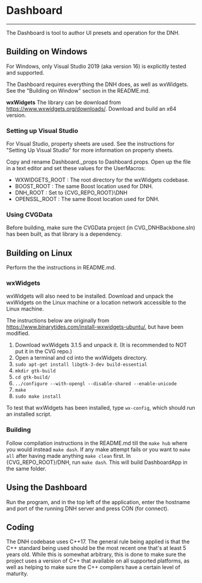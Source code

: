 # Dashboard
--------------------------------------------------

The Dashboard is tool to author UI presets and operation for the DNH.

## Building on Windows

For Windows, only Visual Studio 2019 (aka version 16) is explicitly tested and supported.

The Dashboard requires everything the DNH does, as well as wxWidgets. See the "Building on Window" section in the README.md.

**wxWidgets**
The library can be download from https://www.wxwidgets.org/downloads/. Download and build an x64 version.

### Setting up Visual Studio

For Visual Studio, property sheets are used. See the instructions for "Setting Up Visual Studio" for more information on property sheets.

Copy and rename Dashboard._props to Dashboard.props. Open up the file in a text editor and set these values for the UserMacros:
- WXWIDGETS_ROOT : The root directory for the wxWidgets codebase.
- BOOST_ROOT : The same Boost location used for DNH.
- DNH_ROOT : Set to {CVG_REPO_ROOT}\DNH
- OPENSSL_ROOT : The same Boost location used for DNH.


### Using CVGData

Before building, make sure the CVGData project (in CVG_DNHBackbone.sln) has been built, as that library is a dependency.

## Building on Linux

Perform the the instructions in README.md.

### wxWidgets
wxWidgets will also need to be installed.
Download and unpack the wxWidgets on the Linux machine or a location network accessible to the Linux machine.

The instructions below are originally from https://www.binarytides.com/install-wxwidgets-ubuntu/, but have been modified.

1. Download wxWidgets 3.1.5 and unpack it. (It is recommended to NOT put it in the CVG repo.)
2. Open a terminal and cd into the wxWidgets directory.
3. `sudo apt-get install libgtk-3-dev build-essential`
3. `mkdir gtk-build`
4. `cd gtk-build/`
5. `../configure --with-opengl --disable-shared --enable-unicode`
6. `make`
7. `sudo make install`

To test that wxWidgets has been installed, type `wx-config`, which should run an installed script.

### Building
Follow compilation instructions in the README.md till the `make hub` where you would instead `make dash`. If any make attempt fails or you want to `make all` after having made anything `make clean` first.
In {CVG_REPO_ROOT}/DNH, run `make dash`. This will build DashboardApp in the same folder.

## Using the Dashboard

Run the program, and in the top left of the application, enter the hostname and port of the running DNH server and press CON (for connect).

## Coding

The DNH codebase uses C++17. The general rule being applied is that the C++ standard being used should be the most recent one that's at least 5 years  old. While this is somewhat arbitrary, this is done to make sure the project uses a version of C++ that available on all supported platforms, as well as helping to make sure the C++ compilers have a certain level of maturity.
